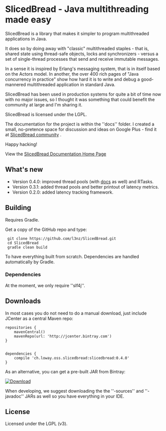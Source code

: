 SlicedBread - Java multithreading made easy
===========================================

SlicedBread is a library that makes it simpler to program multithreaded
applications in Java. 

It does so by doing away with "classic" multithreaded 
staples - that is, shared state using thread-safe objects, locks and 
synchronizers - versus a set of single-thread processes that
send and receive immutable messages. 

In a sense it is inspired by Erlang's 
messaging system, that is in itself based on the Actors model. 
In another, the over 400 rich pages of "Java concurrency 
in practice" show how hard it is to write and debug a good-mannered multithreaded
application in standard Java.

SlicedBread has been used in production systems for quite a bit of time now with no major 
issues, so I thought it was something that could benefit the community at large
and I'm sharing it.

SlicedBread is licensed under the LGPL.

The documentation for the project is within the ''docs'' folder.
I created a small, no-pretence space for discussion and ideas on Google Plus - 
find it at [SlicedBread community](https://plus.google.com/u/0/communities/115965331294802598233) .

Happy hacking!

View the [SlicedBread Documentation Home Page](docs/Home.md)


What's new
----------

* Version 0.4.0: improved thread pools (with [docs](docs/ThreadPools.md) as well) and RTasks.
* Version 0.3.1: added thread pools and better printout of latency metrics.
* Version 0.2.0: added latency tracking framework.


Building
--------

Requires Gradle.

Get a copy of the GitHub repo and type:

	 git clone https://github.com/l3nz/SlicedBread.git	
     cd SlicedBread
     gradle clean build

To have everything built from scratch. Dependencies are handled automatically by Gradle.


### Dependencies ###

At the moment, we only require ''slf4j''. 


Downloads
---------

In most cases you do not need to do a manual download, just include JCenter as a central Maven repo:


	repositories {
		mavenCentral()
	    mavenRepo(url: 'http://jcenter.bintray.com') 
	}


	dependencies {
	    compile 'ch.loway.oss.slicedbread:slicedbread:0.4.0'
	}

As an alternative, you can get a pre-built JAR from Bintray:

 [ ![Download](https://api.bintray.com/packages/lenz/maven/SlicedBread/images/download.png) ](https://bintray.com/lenz/maven/SlicedBread/_latestVersion)

When developing, we suggest downloading the the ''-sources'' and ''-javadoc'' JARs as well so you have everything in your IDE.


License
-------

Licensed under the LGPL (v3).

